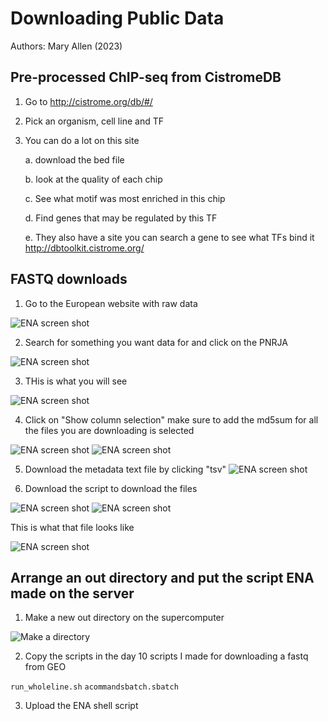 # Downloading Public Data

Authors: Mary Allen (2023)

## Pre-processed ChIP-seq from CistromeDB 

1. Go to http://cistrome.org/db/#/

2. Pick an organism, cell line and TF

3. You can do a lot on this site

   a. download the bed file

   b. look at the quality of each chip

   c. See what motif was most enriched in this chip

   d. Find genes that may be regulated by this TF

   e. They also have a site you can search a gene to see what TFs bind it
http://dbtoolkit.cistrome.org/

## FASTQ downloads
1. Go to the European website with raw data

![ENA screen shot](download_data_images/gotoENA.png)


2. Search for something you want data for and click on the PNRJA

![ENA screen shot](download_data_images/clikconthepnrjalink.png)




3. THis is what you will see

![ENA screen shot](download_data_images/whatyouseeonadataset.png)

4. Click on "Show column selection" make sure to add the md5sum for all the files you are downloading is selected

![ENA screen shot](download_data_images/makesureyoutur_on_fastq_md5.png)
![ENA screen shot](download_data_images/fastq_md5_is_on.png)


5. Download  the metadata text file by clicking "tsv"
![ENA screen shot](download_data_images/downloadtsvofsamplesmetadata.png)

6. Download the script to download the files
   
![ENA screen shot](download_data_images/ifyouclickdownloadscriptonall.png)
![ENA screen shot](download_data_images/ifyouwantonefile.png)

This is what that file looks like

![ENA screen shot](download_data_images/thisiswhathatfilelookslie.png)


## Arrange an out directory and put the script ENA made on the server

1. Make a new out directory on the supercomputer

![Make a directory](download_data_images/onsupercomptuermakeadirectory.png)

2. Copy the scripts in the day 10 scripts I made for downloading a fastq from GEO

`run_wholeline.sh`
`acommandsbatch.sbatch`

3. Upload the ENA shell script


   

